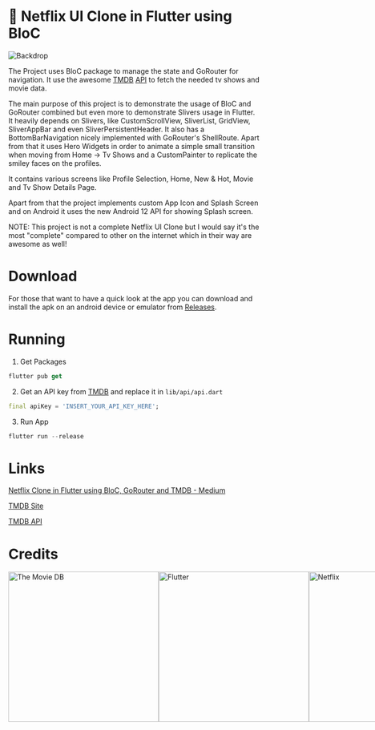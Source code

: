 # 🚀 Netflix UI Clone in Flutter using BloC

![Backdrop](https://user-images.githubusercontent.com/9529847/200143091-d3d65ea0-128d-4adc-800f-369158b11f71.png)

The Project uses BloC package to manage the state and GoRouter for navigation. It use the awesome [TMDB](https://www.themoviedb.org/) [API](https://www.themoviedb.org/documentation/api) to fetch the needed tv shows and movie data.

The main purpose of this project is to demonstrate the usage of BloC and GoRouter combined but even more to demonstrate Slivers usage in Flutter. It heavily depends on Slivers, like CustomScrollView, SliverList, GridView, SliverAppBar and even SliverPersistentHeader. It also has a BottomBarNavigation nicely implemented with GoRouter's ShellRoute. Apart from that it uses Hero Widgets in order to animate a simple small transition when moving from Home -> Tv Shows and a CustomPainter to replicate the smiley faces on the profiles.

It contains various screens like Profile Selection, Home, New & Hot, Movie and Tv Show Details Page.

Apart from that the project implements custom App Icon and Splash Screen and on Android it uses the new Android 12 API for showing Splash screen.

NOTE: This project is not a complete Netflix UI Clone but I would say it's the most "complete" compared to other on the internet which in their way are awesome as well!

# Download
For those that want to have a quick look at the app you can download and install the apk on an android device or emulator from [Releases](https://github.com/angjelkom/flutter_netflix/releases/download/v1.0.0/flutter-netflix-v1.0.0.apk).

# Running
1. Get Packages
```dart
flutter pub get
```
2. Get an API key from [TMDB](https://www.themoviedb.org/documentation/api) and replace it in `lib/api/api.dart`
```dart
final apiKey = 'INSERT_YOUR_API_KEY_HERE';
```
3. Run App
```dart
flutter run --release
```

# Links

[Netflix Clone in Flutter using BloC, GoRouter and TMDB - Medium](https://medium.com/@angjelkom/netflix-clone-in-flutter-using-bloc-gorouter-and-tmdb-2eeff4d22a75)

[TMDB Site](https://www.themoviedb.org/)

[TMDB API](https://www.themoviedb.org/documentation/api)


# Credits
<section style="display:flex;justify-content:space-around;align-items:center;">
<a href="https://www.themoviedb.org/" target="_blank"><img alt="The Movie DB" width="300px" src="https://www.themoviedb.org/assets/2/v4/logos/v2/blue_square_2-d537fb228cf3ded904ef09b136fe3fec72548ebc1fea3fbbd1ad9e36364db38b.svg" /></a>
<a href="https://flutter.dev/" target="_blank"><img alt="Flutter" width="300px" src="https://user-images.githubusercontent.com/9529847/200143348-055a2186-8019-43a1-8efc-39d7ffd888ba.svg" /></a>
<a href="https://netflix.com/" target="_blank"><img alt="Netflix" width="300px" src="https://user-images.githubusercontent.com/9529847/200143140-67eec42b-fada-4c48-8183-6e3cd650a674.png" /></a>
</section>
